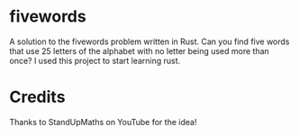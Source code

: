 # fivewords
A solution to the fivewords problem written in Rust.
Can you find five words that use 25 letters of the alphabet with no letter being used more than once?
I used this project to start learning rust.

# Credits
Thanks to StandUpMaths on YouTube for the idea!
